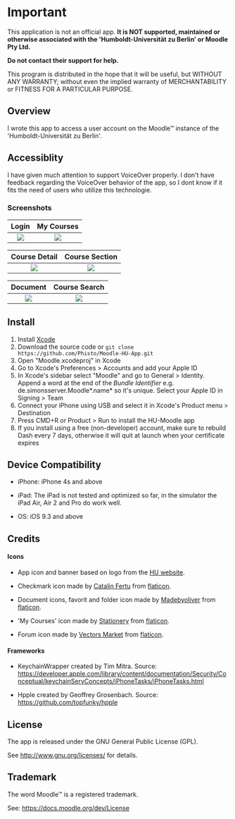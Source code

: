 # Important

This application is not an official app. 
**It is NOT supported, maintained or otherwise associated with the 'Humboldt-Universität zu Berlin' or Moodle Pty Ltd.**

**Do not contact their support for help.**

This program is distributed in the hope that it will be useful,
but WITHOUT ANY WARRANTY; without even the implied warranty of
MERCHANTABILITY or FITNESS FOR A PARTICULAR PURPOSE.

## Overview

I wrote this app to access a user account on the Moodle™ instance of the 'Humboldt-Universität zu Berlin'.

## Accessiblity

I have given much attention to support VoiceOver properly. 
I don't have feedback regarding the VoiceOver behavior of the app, 
so I dont know if it fits the need of users who utilize this technologie.

### Screenshots

Login                      |  My Courses
:-------------------------:|:-------------------------:
![](http://simonsapps.de/hu_moodle_screenshots/login.png)  |  ![](http://simonsapps.de/hu_moodle_screenshots/kurse.png)


Course Detail              |  Course Section
:-------------------------:|:-------------------------:
![](http://simonsapps.de/hu_moodle_screenshots/kurs_detail.png)  |  ![](http://simonsapps.de/hu_moodle_screenshots/kurs_sektion.png)

Document                   |  Course Search
:-------------------------:|:-------------------------:
![](http://simonsapps.de/hu_moodle_screenshots/dokument.png)  |  ![](http://simonsapps.de/hu_moodle_screenshots/suche.png)


## Install

1. Install [Xcode](https://developer.apple.com/xcode/)
1. Download the source code or `git clone https://github.com/Phisto/Moodle-HU-App.git`
1. Open "Moodle.xcodeproj" in Xcode
1. Go to Xcode's Preferences > Accounts and add your Apple ID
1. In Xcode's sidebar select "Moodle" and go to General > Identity. Append a word at the end of the *Bundle Identifier* e.g. de.simonsserver.Moodle*.name* so it's unique. Select your Apple ID in Signing > Team
1. Connect your iPhone using USB and select it in Xcode's Product menu > Destination
1. Press CMD+R or Product > Run to install the HU-Moodle app
1. If you install using a free (non-developer) account, make sure to rebuild Dash every 7 days, otherwise it will quit at launch when your certificate expires

## Device Compatibility

* iPhone: iPhone 4s and above

* iPad: The iPad is not tested and optimized so far, in the simulator the iPad Air, Air 2 and Pro do work well.

* OS: iOS 9.3 and above

## Credits

#### Icons

* App icon and banner based on logo from the [HU website](https://www.hu-berlin.de/de/hu-intern/design/downloads/logo).

* Checkmark icon made by [Catalin Fertu](http://www.flaticon.com/authors/catalin-fertu) from [flaticon](www.flaticon.com).

* Document icons, favorit and folder icon made by [Madebyoliver](http://www.flaticon.com/authors/madebyoliver) from [flaticon](www.flaticon.com).

* 'My Courses' icon made by [Stationery](http://www.flaticon.com/packs/stationery) from [flaticon](www.flaticon.com).

* Forum icon made by [Vectors Market](http://www.flaticon.com/authors/vectors-market) from [flaticon](www.flaticon.com).

#### Frameworks

* KeychainWrapper created by Tim Mitra. Source: https://developer.apple.com/library/content/documentation/Security/Conceptual/keychainServConcepts/iPhoneTasks/iPhoneTasks.html

* Hpple created by Geoffrey Grosenbach. Source: https://github.com/topfunky/hpple


## License

The app is released under the GNU General Public License (GPL). 

See <http://www.gnu.org/licenses/> for details.

## Trademark

The word Moodle™ is a registered trademark. 

See: https://docs.moodle.org/dev/License
